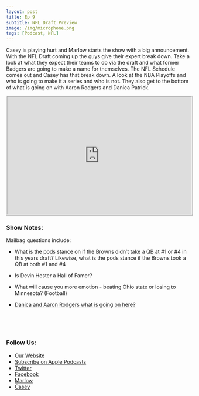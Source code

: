 ```yaml
---
layout: post
title: Ep 9
subtitle: NFL Draft Preview
image: /img/microphone.png
tags: [Podcast, NFL]
---
```


<p>Casey is playing hurt and Marlow starts the show with a big announcement.  With the NFL Draft coming up the guys give their expert break down.  Take a look at what they expect their teams to do via the draft and what former Badgers are going to make a name for themselves.   The NFL Schedule comes out and Casey has that break down.  A look at the NBA Playoffs and who is going to make it a series and who is not.  They also get to the bottom of what is going on with Aaron Rodgers and Danica Patrick.<br/></p>

<iframe src="https://cast.rocks/player/11602/EP-8-NFL-Draft-Preview.mp3?episodeTitle=Ep%208%3A%20NFL%20Draft%20Preview&podcastTitle=132%20Breese%20Podcast&episodeDate=April%2023rd%2C%202018&imageURL=https%3A%2F%2Fcast.rocks%2Fhosting%2F11602%2Ffeeds%2F6RG37.jpg&itunesLink=https%3A%2F%2Fitunes.apple.com%2Fus%2Fpodcast%2F132-breese-podcast%2Fid1353274149%3Fmt%3D2" style="border: ridge; min-height: 265px; max-height: 320px; max-width: 558px; min-width: 270px; width: 100%; height: 100%;" scrollbars="no"></iframe>

<h3>Show Notes:</h3>
<p>Mailbag questions include:</p>
<ul>
<li><p>What is the pods stance on if the Browns didn’t take a QB at #1 or #4 in this years draft? Likewise, what is the pods stance if the Browns took a QB at both #1 and #4</p>
</li>
<li><p>Is Devin Hester a Hall of Famer?</p>
</li>
<li><p>What will cause you more emotion - beating Ohio state or losing to Minnesota? (Football)</p>
</li>
<li><p><a href='https://twitter.com/132Breese/status/987538845834055681'>Danica and Aaron Rodgers what is going on here?</a></p>
<p>&nbsp;</p>
<p>​</p>
</li>

</ul>
<h3>Follow Us:</h3>
<ul>
<li><a href='132breese.com'>Our Website</a></li>
<li><a href='https://itunes.apple.com/us/podcast/132-breese-podcast/id1353274149?mt=2'>Subscribe on Apple Podcasts</a></li>
<li><a href='https://twitter.com/132breese/'>Twitter</a></li>
<li><a href='https://www.facebook.com/132breese/'>Facebook</a></li>
<li><a href='https://twitter.com/marlowjr/'>Marlow</a></li>
<li><a href='https://twitter.com/profbadgerfan/'>Casey</a></li>

</ul>
